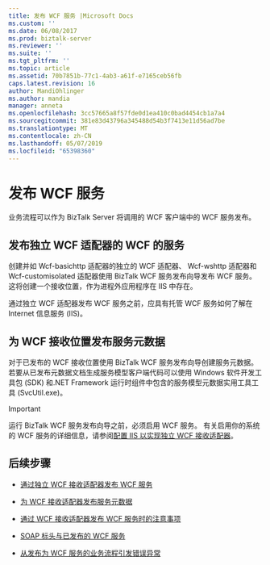 ```yaml
---
title: 发布 WCF 服务 |Microsoft Docs
ms.custom: ''
ms.date: 06/08/2017
ms.prod: biztalk-server
ms.reviewer: ''
ms.suite: ''
ms.tgt_pltfrm: ''
ms.topic: article
ms.assetid: 70b7851b-77c1-4ab3-a61f-e7165ceb56fb
caps.latest.revision: 16
author: MandiOhlinger
ms.author: mandia
manager: anneta
ms.openlocfilehash: 3cc57665a8f57fde0d1ea410c0bad4454cb1a7a4
ms.sourcegitcommit: 381e83d43796a345488d54b3f7413e11d56ad7be
ms.translationtype: MT
ms.contentlocale: zh-CN
ms.lasthandoff: 05/07/2019
ms.locfileid: "65398360"
---
```

# <a name="publish-wcf-services"></a>发布 WCF 服务
业务流程可以作为 BizTalk Server 将调用的 WCF 客户端中的 WCF 服务发布。  
  
## <a name="publish-wcf-services-with-the-isolated-wcf-adapters"></a>发布独立 WCF 适配器的 WCF 的服务 
  
 创建并如 Wcf-basichttp 适配器的独立的 WCF 适配器、 Wcf-wshttp 适配器和 Wcf-customisolated 适配器使用 BizTalk WCF 服务发布向导发布 WCF 服务。 这将创建一个接收位置，作为进程外应用程序在 IIS 中存在。  
  
 通过独立 WCF 适配器发布 WCF 服务之前，应具有托管 WCF 服务如何了解在 Internet 信息服务 (IIS)。  
  
## <a name="publish-service-metadata-for-the-wcf-receive-locations"></a>为 WCF 接收位置发布服务元数据
  
 对于已发布的 WCF 接收位置使用 BizTalk WCF 服务发布向导创建服务元数据。 若要从已发布元数据文档生成服务模型客户端代码可以使用 Windows 软件开发工具包 (SDK) 和.NET Framework 运行时组件中包含的服务模型元数据实用工具工具 (SvcUtil.exe)。  
  
> [!IMPORTANT]
>  运行 BizTalk WCF 服务发布向导之前，必须启用 WCF 服务。 有关启用你的系统的 WCF 服务的详细信息，请参阅[配置 IIS 以实现独立 WCF 接收适配器](../core/configuring-iis-for-the-isolated-wcf-receive-adapters.md)。  
  
## <a name="next-steps"></a>后续步骤
  
-   [通过独立 WCF 接收适配器发布 WCF 服务](../core/publishing-wcf-services-with-the-isolated-wcf-receive-adapters.md)  
  
-   [为 WCF 接收适配器发布服务元数据](../core/publishing-service-metadata-for-the-wcf-receive-adapters.md)  
  
-   [通过 WCF 接收适配器发布 WCF 服务时的注意事项](../core/considerations-when-publishing-wcf-services-with-the-wcf-receive-adapters.md)  
  
-   [SOAP 标头与已发布的 WCF 服务](../core/soap-headers-with-published-wcf-services.md)  
  
-   [从发布为 WCF 服务的业务流程引发错误异常](../core/how-to-throw-fault-exceptions-from-orchestrations-published-as-wcf-services.md)